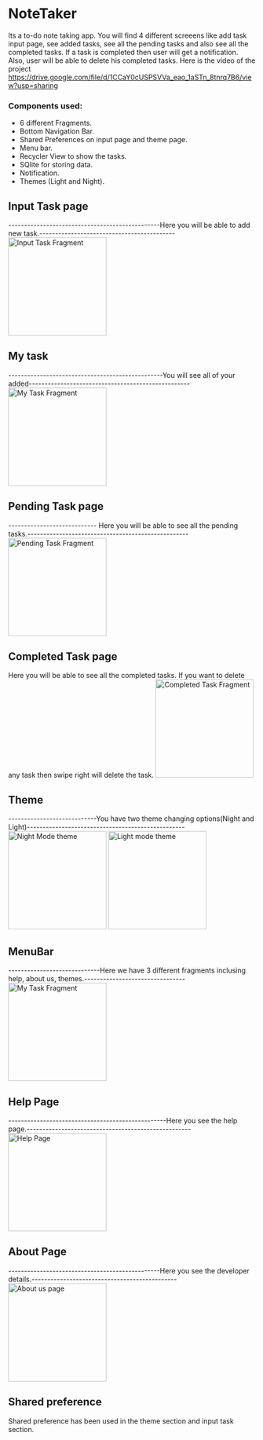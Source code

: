 # NoteTaker
Its a to-do note taking app. You will find 4 different screeens like add task input page, see added tasks, see all the pending tasks and also see all the completed tasks. If a task is completed then user will get a notification. Also, user will be able to delete his completed tasks. Here is the video of the project https://drive.google.com/file/d/1CCaY0cUSPSVVa_eao_1aSTn_8tnrq7B6/view?usp=sharing
### Components used:
  - 6 different Fragments.
  - Bottom Navigation Bar.
  - Shared Preferences on input page and theme page.
  - Menu bar.
  - Recycler View to show the tasks.
  - SQlite for storing data.
  - Notification.
  - Themes (Light and Night).
  
## Input Task page
  ------------------------------------------------Here you will be able to add new task.-------------------------------------------
    <img src="images/input.jpg" alt="Input Task Fragment" style="width:200px;"/>

  
  
## My task
  -------------------------------------------------You will see all of your added---------------------------------------------------
    <img src="images/mytask.jpg" alt="My Task Fragment" style="width:200px;"/>
  
## Pending Task page
 ---------------------------- Here you will be able to see all the pending tasks.---------------------------------------------------
    <img src="images/pendingtask.jpg" alt="Pending Task Fragment" style="width:200px;"/>
  
## Completed Task page
  Here you will be able to see all the completed tasks.
  If you want to delete any task then swipe right will delete the task.
    <img src="images/completedtask.jpg" alt="Completed Task Fragment" style="width:200px;"/>
## Theme
  ----------------------------You have two theme changing options(Night and Light)--------------------------------------------------
    <img src="images/theme.jpg" alt="Night Mode theme" style="width:200px;"/>
    <img src="images/input.jpg" alt="Light mode theme" style="width:200px;"/>
  
## MenuBar
  -----------------------------Here we have 3 different fragments inclusing help, about us, themes.--------------------------------
    <img src="images/menubar.jpg" alt="My Task Fragment" style="width:200px;"/>
    
## Help Page
  --------------------------------------------------Here you see the help page.----------------------------------------------------
    <img src="images/help.jpg" alt="Help Page" style="width:200px;"/>
## About Page
  ------------------------------------------------Here you see the developer details.----------------------------------------------
    <img src="images/aboutus.jpg" alt="About us page" style="width:200px;"/>
## Shared preference
  Shared preference has been used in the theme section and input task section.
